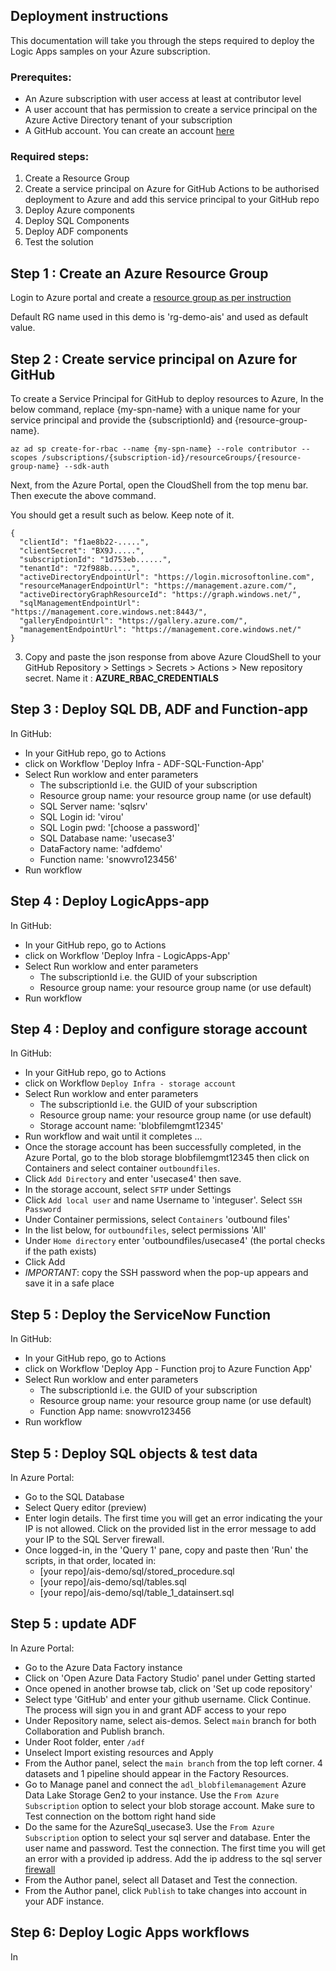 
## Deployment instructions
This documentation will take you through the steps required to deploy the Logic Apps samples on your Azure subscription.

### Prerequites:
- An Azure subscription with user access at least at contributor level
- A user account that has permission to create a service principal on the Azure Active Directory tenant of your subscription
- A GitHub account. You can create an account [here](https://github.com/join?source=login)

### Required steps:
1. Create a Resource Group
1. Create a service principal on Azure for GitHub Actions to be authorised deployment to Azure and add this service principal to your GitHub repo
1. Deploy Azure components
1. Deploy SQL Components
1. Deploy ADF components
1. Test the solution

## Step 1 : Create an Azure Resource Group

Login to Azure portal and create a [resource group as per instruction](https://docs.microsoft.com/en-us/azure/azure-resource-manager/management/manage-resource-groups-portal#create-resource-groups)

Default RG name used in this demo is 'rg-demo-ais' and used as default value.

## Step 2 : Create service principal on Azure for GitHub

To create a Service Principal for GitHub to deploy resources to Azure, In the below command, replace {my-spn-name} with a unique name for your service principal and provide the {subscriptionId} and {resource-group-name}.

```
az ad sp create-for-rbac --name {my-spn-name} --role contributor --scopes /subscriptions/{subscription-id}/resourceGroups/{resource-group-name} --sdk-auth
```

Next, from the Azure Portal, open the CloudShell from the top menu bar. Then execute the above command.

You should get a result such as below. Keep note of it.

```
{
  "clientId": "f1ae8b22-.....",
  "clientSecret": "BX9J.....",
  "subscriptionId": "1d753eb......",
  "tenantId": "72f988b.....",
  "activeDirectoryEndpointUrl": "https://login.microsoftonline.com",
  "resourceManagerEndpointUrl": "https://management.azure.com/",
  "activeDirectoryGraphResourceId": "https://graph.windows.net/",
  "sqlManagementEndpointUrl": "https://management.core.windows.net:8443/",
  "galleryEndpointUrl": "https://gallery.azure.com/",
  "managementEndpointUrl": "https://management.core.windows.net/"
}
```
3. Copy and paste the json response from above Azure CloudShell to your GitHub Repository > Settings > Secrets > Actions > New repository secret. Name it : **AZURE_RBAC_CREDENTIALS**

## Step 3 : Deploy SQL DB, ADF and Function-app

In GitHub:
- In your GitHub repo, go to Actions
- click on Workflow 'Deploy Infra - ADF-SQL-Function-App'
- Select Run worklow and enter parameters
   - The subscriptionId i.e. the GUID of your subscription
   - Resource group name:  your resource group name (or use default)
   - SQL Server name: 'sqlsrv'
   - SQL Login id: 'virou'
   - SQL Login pwd: '[choose a password]'
   - SQL Database name: 'usecase3'
   - DataFactory name: 'adfdemo'
   - Function name: 'snowvro123456'
- Run workflow

## Step 4 : Deploy LogicApps-app

In GitHub:
- In your GitHub repo, go to Actions
- click on Workflow 'Deploy Infra - LogicApps-App'
- Select Run worklow and enter parameters
   - The subscriptionId i.e. the GUID of your subscription
   - Resource group name:  your resource group name (or use default)
- Run workflow

## Step 4 : Deploy and configure storage account

In GitHub:
- In your GitHub repo, go to Actions
- click on Workflow `Deploy Infra - storage account`
- Select Run worklow and enter parameters
   - The subscriptionId i.e. the GUID of your subscription
   - Resource group name:  your resource group name (or use default)
   - Storage account name: 'blobfilemgmt12345'
- Run workflow and wait until it completes ...
- Once the storage account has been successfully completed, in the Azure Portal, go to the blob storage blobfilemgmt12345 then click on Containers and select container `outboundfiles`.
- Click `Add Directory` and enter 'usecase4' then save.
- In the storage account, select `SFTP` under Settings
- Click `Add local user` and name Username to 'integuser'. Select `SSH Password`
- Under Container permissions, select `Containers` 'outbound files'
- In the list below, for `outboundfiles`, select permissions 'All'
- Under `Home directory` enter 'outboundfiles/usecase4' (the portal checks if the path exists)
- Click Add
- *IMPORTANT*: copy the SSH password when the pop-up appears and save it in a safe place

## Step 5 : Deploy the ServiceNow Function

In GitHub:
- In your GitHub repo, go to Actions
- click on Workflow 'Deploy App - Function proj to Azure Function App'
- Select Run worklow and enter parameters
   - The subscriptionId i.e. the GUID of your subscription
   - Resource group name:  your resource group name (or use default)
   - Function App name: snowvro123456
- Run workflow

   
## Step 5 : Deploy SQL objects & test data

In Azure Portal:
- Go to the SQL Database
- Select Query editor (preview)
- Enter login details. The first time you will get an error indicating the your IP is not allowed. Click on the provided list in the error message to add your IP to the SQL Server firewall.
- Once logged-in, in the 'Query 1' pane, copy and paste then 'Run' the scripts, in that order, located in:
   -  [your repo]/ais-demo/sql/stored_procedure.sql
   -  [your repo]/ais-demo/sql/tables.sql
   -  [your repo]/ais-demo/sql/table_1_datainsert.sql

## Step 5 : update ADF

In Azure Portal:
- Go to the Azure Data Factory instance
- Click on 'Open Azure Data Factory Studio' panel under Getting started
- Once opened in another browse tab, click on 'Set up code repository'
- Select type 'GitHub' and enter your github username. Click Continue. The process will sign you in and grant ADF access to your repo
- Under Repository name, select ais-demos. Select `main` branch for both Collaboration and Publish branch.
- Under Root folder, enter `/adf`
- Unselect Import existing resources and Apply
- From the Author panel, select the `main branch` from the top left corner. 4 datasets and 1 pipeline should appear in the Factory Resources.
- Go to Manage panel and connect the `adl_blobfilemanagement` Azure Data Lake Storage Gen2 to your instance. Use the `From Azure Subscription` option to select your blob storage account. Make sure to Test connection on the bottom right hand side
- Do the same for the AzureSql_usecase3. Use the `From Azure Subscription` option to select your sql server and database. Enter the user name and password. Test the connection. The first time you will get an error with a provided ip address. Add the ip address to the sql server [firewall](https://docs.microsoft.com/en-us/azure/azure-sql/database/firewall-create-server-level-portal-quickstart)
- From the Author panel, select all Dataset and Test the connection.
- From the Author panel, click `Publish` to take changes into account in your ADF instance.

## Step 6: Deploy Logic Apps workflows
In